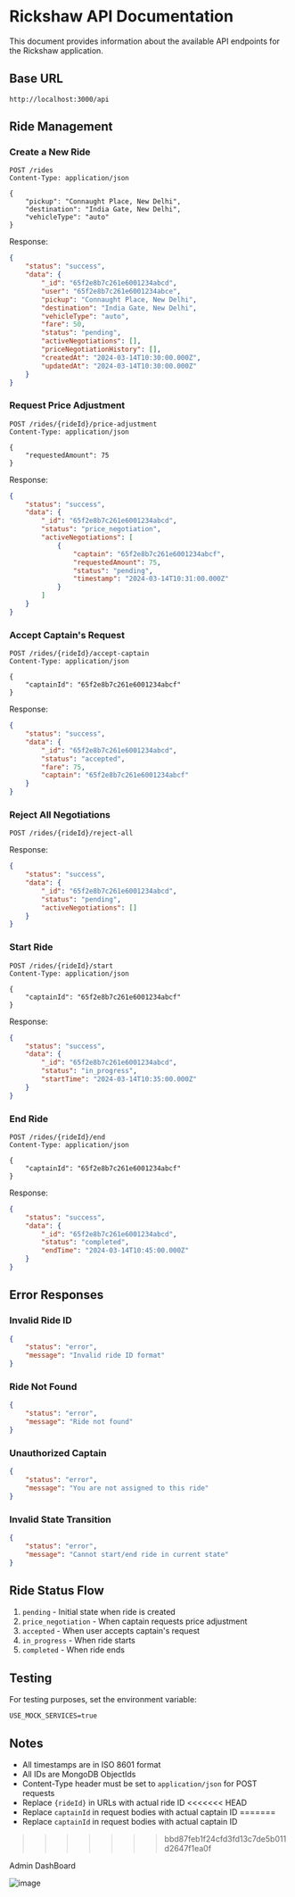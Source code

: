 # Rickshaw API Documentation

This document provides information about the available API endpoints for the Rickshaw application.

## Base URL
```
http://localhost:3000/api
```

## Ride Management

### Create a New Ride
```http
POST /rides
Content-Type: application/json

{
    "pickup": "Connaught Place, New Delhi",
    "destination": "India Gate, New Delhi",
    "vehicleType": "auto"
}
```

Response:
```json
{
    "status": "success",
    "data": {
        "_id": "65f2e8b7c261e6001234abcd",
        "user": "65f2e8b7c261e6001234abce",
        "pickup": "Connaught Place, New Delhi",
        "destination": "India Gate, New Delhi",
        "vehicleType": "auto",
        "fare": 50,
        "status": "pending",
        "activeNegotiations": [],
        "priceNegotiationHistory": [],
        "createdAt": "2024-03-14T10:30:00.000Z",
        "updatedAt": "2024-03-14T10:30:00.000Z"
    }
}
```

### Request Price Adjustment
```http
POST /rides/{rideId}/price-adjustment
Content-Type: application/json

{
    "requestedAmount": 75
}
```

Response:
```json
{
    "status": "success",
    "data": {
        "_id": "65f2e8b7c261e6001234abcd",
        "status": "price_negotiation",
        "activeNegotiations": [
            {
                "captain": "65f2e8b7c261e6001234abcf",
                "requestedAmount": 75,
                "status": "pending",
                "timestamp": "2024-03-14T10:31:00.000Z"
            }
        ]
    }
}
```

### Accept Captain's Request
```http
POST /rides/{rideId}/accept-captain
Content-Type: application/json

{
    "captainId": "65f2e8b7c261e6001234abcf"
}
```

Response:
```json
{
    "status": "success",
    "data": {
        "_id": "65f2e8b7c261e6001234abcd",
        "status": "accepted",
        "fare": 75,
        "captain": "65f2e8b7c261e6001234abcf"
    }
}
```

### Reject All Negotiations
```http
POST /rides/{rideId}/reject-all
```

Response:
```json
{
    "status": "success",
    "data": {
        "_id": "65f2e8b7c261e6001234abcd",
        "status": "pending",
        "activeNegotiations": []
    }
}
```

### Start Ride
```http
POST /rides/{rideId}/start
Content-Type: application/json

{
    "captainId": "65f2e8b7c261e6001234abcf"
}
```

Response:
```json
{
    "status": "success",
    "data": {
        "_id": "65f2e8b7c261e6001234abcd",
        "status": "in_progress",
        "startTime": "2024-03-14T10:35:00.000Z"
    }
}
```

### End Ride
```http
POST /rides/{rideId}/end
Content-Type: application/json

{
    "captainId": "65f2e8b7c261e6001234abcf"
}
```

Response:
```json
{
    "status": "success",
    "data": {
        "_id": "65f2e8b7c261e6001234abcd",
        "status": "completed",
        "endTime": "2024-03-14T10:45:00.000Z"
    }
}
```

## Error Responses

### Invalid Ride ID
```json
{
    "status": "error",
    "message": "Invalid ride ID format"
}
```

### Ride Not Found
```json
{
    "status": "error",
    "message": "Ride not found"
}
```

### Unauthorized Captain
```json
{
    "status": "error",
    "message": "You are not assigned to this ride"
}
```

### Invalid State Transition
```json
{
    "status": "error",
    "message": "Cannot start/end ride in current state"
}
```

## Ride Status Flow
1. `pending` - Initial state when ride is created
2. `price_negotiation` - When captain requests price adjustment
3. `accepted` - When user accepts captain's request
4. `in_progress` - When ride starts
5. `completed` - When ride ends

## Testing
For testing purposes, set the environment variable:
```
USE_MOCK_SERVICES=true
```

## Notes
- All timestamps are in ISO 8601 format
- All IDs are MongoDB ObjectIds
- Content-Type header must be set to `application/json` for POST requests
- Replace `{rideId}` in URLs with actual ride ID
<<<<<<< HEAD
- Replace `captainId` in request bodies with actual captain ID 
=======
- Replace `captainId` in request bodies with actual captain ID 
>>>>>>> bbd87feb1f24cfd3fd13c7de5b011d2647f1ea0f

Admin DashBoard

![image](https://github.com/user-attachments/assets/dbcfc769-2b4d-42c5-9d21-9aea3c3f3d4d)

